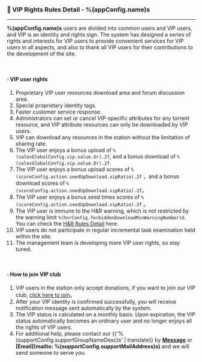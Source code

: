 ### :orange_book: VIP Rights Rules Detail - %(appConfig.name)s
---
**%(appConfig.name)s** users are divided into common users and VIP users, and VIP is an identity and rights sign. The system has designed a series of rights and interests for VIP users to provide convenient services for VIP users in all aspects, and also to thank all VIP users for their contributions to the development of the site.

&emsp;

#### :white_small_square: VIP user rights

1. Proprietary VIP user resources download area and forum discussion area.
1. Special proprietary identity tags.
1. Faster customer service response.
1. Administrators can set or cancel VIP-specific attributes for any torrent resource, and VIP attribute resources can only be downloaded by VIP users.
1. VIP can download any resources in the station without the limitation of sharing rate.
1. The VIP user enjoys a bonus upload of `%(salesGlobalConfig.vip.value.Ur).2f`, and a bonus download of `%(salesGlobalConfig.vip.value.Dr).2f`.
1. The VIP user enjoys a bonus upload scores of `%(scoreConfig.action.seedUpDownload.vipRatio).2f` ，and a bonus download scores of `%(scoreConfig.action.seedUpDownload.vipRatio).2f`。
1. The VIP user enjoys a bonus seed times scores of `%(scoreConfig.action.seedUpDownload.vipRatio).2f` 。
1. The VIP user is immune to the H&R warning, which is not restricted by the warning limit `%(hnrConfig.forbiddenDownloadMinWarningNumber)d`. You can check the [H&R Rules Detail](/about/manual/hnrRules) here.
1. VIP users do not participate in regular incremental task examination held within the site.
1. The management team is developing more VIP user rights, so stay tuned.

&emsp;

#### :white_small_square: How to join VIP club

1. VIP users in the station only accept donations, if you want to join our VIP club, [click here to join](/vip/rules)。
1. After your VIP identity is confirmed successfully, you will receive notification message sent automatically by the system.
1. The VIP status is calculated on a monthly basis. Upon expiration, the VIP status automatically becomes an ordinary user and no longer enjoys all the rights of VIP users.
1. For additional help, please contact our {{'%(supportConfig.supportGroupNameDesc)s' | translate}} by **[Message](/messages/send?to=%(supportConfig.supportGroupName)s)** or **[Email](mailto: %(supportConfig.supportMailAddress)s)** and we will send someone to serve you.